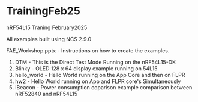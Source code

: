 # TrainingFeb25
 nRF54L15 Traning February2025
 
 All examples built using NCS 2.9.0
 
 FAE_Workshop.pptx - Instructions on how to create the examples.
 1. DTM         - This is the Direct Test Mode Running on the nRF54L15-DK
 2. Blinky      - OLED 128 x 64 display example running on 54L15 
 3. hello_world - Hello World running on the App Core and then on FLPR
 4. hw2         - Hello World running on App and FLPR core's Simultaneously
 5. iBeacon     - Power consumption coparison example comparison between nRF52840 and nRF54L15 
